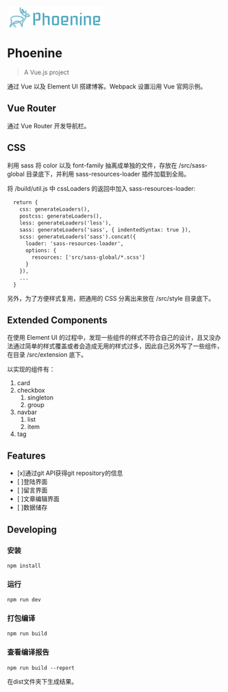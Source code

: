 <img src="/showcase/logo.png" height=50>

# Phoenine

> A Vue.js project

通过 Vue 以及 Element UI 搭建博客。Webpack 设置沿用 Vue 官网示例。

## Vue Router

通过 Vue Router 开发导航栏。

## CSS

利用 sass 将 color 以及 font-family 抽离成单独的文件，存放在 /src/sass-global 目录底下，并利用 sass-resources-loader 插件加载到全局。

将 /build/util.js 中 cssLoaders 的返回中加入 sass-resources-loader:

	  return {
	    css: generateLoaders(),
	    postcss: generateLoaders(),
	    less: generateLoaders('less'),
	    sass: generateLoaders('sass', { indentedSyntax: true }),
	    scss: generateLoaders('sass').concat({
	      loader: 'sass-resources-loader',
	      options: {
	        resources: ['src/sass-global/*.scss']
	      }
	    }),
	    ...
	  }

另外，为了方便样式复用，把通用的 CSS 分离出来放在 /src/style 目录底下。

## Extended Components

在使用 Element UI 的过程中，发现一些组件的样式不符合自己的设计，且又没办法通过简单的样式覆盖或者会造成无用的样式过多，因此自己另外写了一些组件，在目录 /src/extension 底下。

以实现的组件有：

1. card
2. checkbox
	1. singleton
	2. group
3. navbar
	1. list
	2. item
4. tag

## Features

- [x]通过git API获得git repository的信息
- [ ]登陆界面
- [ ]留言界面
- [ ]文章编辑界面
- [ ]数据储存

## Developing

### 安装

	npm install
	
### 运行

	npm run dev
	
### 打包编译

	npm run build
	
### 查看编译报告

	npm run build --report

在dist文件夹下生成结果。